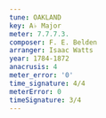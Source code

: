 ```yaml
---
tune: OAKLAND
key: A♭ Major
meter: 7.7.7.3.
composer: F. E. Belden
arranger: Isaac Watts
year: 1784-1872
anacrusis: 4
meter_error: '0'
time_signature: 4/4
meterError: 0
timeSignature: 3/4
---
```

